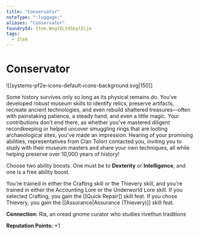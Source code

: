 ```yaml
---
title: "Conservator"
noteType: ":luggage:"
aliases: "Conservator"
foundryId: Item.Wog1ELVdSbylELjo
tags:
  - Item
---
```


# Conservator
![[systems-pf2e-icons-default-icons-background.svg|150]]

Some history survives only so long as its physical remains do. You've developed robust museum skills to identify relics, preserve artifacts, recreate ancient technologies, and even rebuild shattered treasures—often with painstaking patience, a steady hand, and even a little magic. Your contributions don't end there, as whether you've mastered diligent recordkeeping or helped uncover smuggling rings that are looting archaeological sites, you've made an impression. Hearing of your promising abilities, representatives from Clan Tolorr contacted you, inviting you to study with their museum masters and share your own techniques, all while helping preserve over 10,000 years of history!

Choose two ability boosts. One must be to **Dexterity** or **Intelligence**, and one is a free ability boost.

You're trained in either the Crafting skill or the Thievery skill, and you're trained in either the Accounting Lore or the Underworld Lore skill. If you selected Crafting, you gain the [[Quick Repair]] skill feat. If you chose Thievery, you gain the [[Assurance|Assurance (Thievery)]] skill feat.

**Connection:** Ria, an oread gnome curator who studies rivethun traditions

**Reputation Points:** +1
